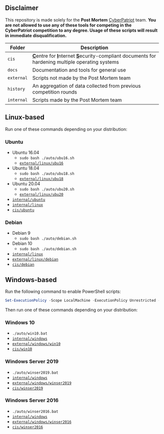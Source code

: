 ## Disclaimer
This repository is made solely for the **Post Mortem** [CyberPatriot](https://www.uscyberpatriot.org/) team. **You are not allowed to use any of these tools for competing in the CyberPatriot competition to any degree. Usage of these scripts will result in immediate disqualification.**

| Folder | Description |
| --- | --- |
| `cis` | <u>**C**</u>entre for <u>**I**</u>nternet <u>**S**</u>ecurity-compliant documents for hardening multiple operating systems |
| `docs` | Documentation and tools for general use |
| `external` | Scripts not made by the Post Mortem team |
| `history` | An aggregation of data collected from previous competition rounds |
| `internal` | Scripts made by the Post Mortem team |

## Linux-based
Run one of these commands depending on your distribution:

### Ubuntu
* Ubuntu 16.04
	* `sudo bash ./auto/ubu16.sh`
	* [`external/linux/ubu16`](./external/linux/ubu16)
* Ubuntu 18.04
	* `sudo bash ./auto/ubu18.sh`
	* [`external/linux/ubu18`](./external/linux/ubu18)
* Ubuntu 20.04
	* `sudo bash ./auto/ubu20.sh`
	* [`external/linux/ubu20`](./external/linux/ubu20)
* [`internal/ubuntu`](./internal/ubuntu)
* [`internal/linux`](./internal/linux)
* [`cis/ubuntu`](./cis/ubuntu)

### Debian
* Debian 9
	* `sudo bash ./auto/debian.sh`
* Debian 10
	* `sudo bash ./auto/debian.sh`
* [`internal/linux`](./internal/linux)
* [`external/linux/debian`](./external/linux/debian)
* [`cis/debian`](./cis/debian)

## Windows-based
Run the following command to enable PowerShell scripts:
```powershell
Set-ExecutionPolicy -Scope LocalMachine -ExecutionPolicy Unrestricted -Force
```

Then run one of these commands depending on your distribution:

### Windows 10
* `./auto/win10.bat`
* [`internal/windows`](./internal/windows)
* [`external/windows/win10`](./external/windows/win10)
* [`cis/win10`](./cis/win10)

### Windows Server 2019
* `./auto/winser2019.bat`
* [`internal/windows`](./internal/windows)
* [`external/windows/winser2019`](./external/windows/winser2019)
* [`cis/winser2019`](./cis/winser2019)

### Windows Server 2016
* `./auto/winser2016.bat`
* [`internal/windows`](./internal/windows)
* [`external/windows/winser2016`](./external/windows/winser2016)
* [`cis/winser2016`](./cis/winser2016)